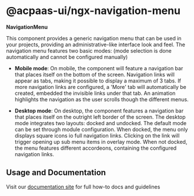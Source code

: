 # @acpaas-ui/ngx-navigation-menu

**NavigationMenu**

This component provides a generic navigation menu that can be used in your projects, providing an administrative-like interface look and feel. The navigation menu features two basic modes: (mode selection is done automatically and cannot be configured manually)

- **Mobile mode**: On mobile, the component will feature a navigation bar that places itself on the bottom of the screen. Navigation links will appear as tabs, making it possible to display a maximum of 3 tabs. If more navigation links are configured, a 'More' tab will automatically be created, embedded the invisible links under that tab. An animation highlights the navigation as the user scrolls though the different menus.

- **Desktop mode**: On desktop, the component features a navigation bar that places itself on the outright left border of the screen. The desktop mode integrates two layouts: docked and undocked. The default mode can be set through module configuration. When docked, the menu only displays square icons io full navigation links. Clicking on the link will trigger opening up sub menu items in overlay mode. When not docked, the menu features different accordeons, containing the configured navigation links.

## Usage and Documentation

Visit our [documentation site](https://digipolisantwerp.github.io/acpaas-ui_angular/modules/navigation-menu) for full how-to docs and guidelines
